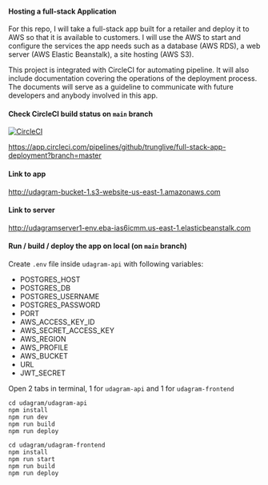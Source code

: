 #### Hosting a full-stack Application

For this repo, I will take a full-stack app built for a retailer and deploy it to AWS so that it is available to customers. I will use the AWS to start and configure the services the app needs such as a database (AWS RDS), a web server (AWS Elastic Beanstalk), a site hosting (AWS S3).

This project is integrated with CircleCI for automating pipeline. It will also include documentation covering the operations of the deployment process. The documents will serve as a guideline to communicate with future developers and anybody involved in this app.

#### Check CircleCI build status on `main` branch
[![CircleCI](https://circleci.com/gh/trunglive/full-stack-app-deployment/tree/main.svg?style=svg)](https://circleci.com/gh/trunglive/full-stack-app-deployment/tree/main)

https://app.circleci.com/pipelines/github/trunglive/full-stack-app-deployment?branch=master

#### Link to app
http://udagram-bucket-1.s3-website-us-east-1.amazonaws.com

#### Link to server
http://udagramserver1-env.eba-ias6icmm.us-east-1.elasticbeanstalk.com

#### Run / build / deploy the app on local (on `main` branch)

Create `.env` file inside `udagram-api` with following variables:
+ POSTGRES_HOST
+ POSTGRES_DB
+ POSTGRES_USERNAME
+ POSTGRES_PASSWORD
+ PORT
+ AWS_ACCESS_KEY_ID
+ AWS_SECRET_ACCESS_KEY
+ AWS_REGION
+ AWS_PROFILE
+ AWS_BUCKET
+ URL
+ JWT_SECRET

Open 2 tabs in terminal, 1 for `udagram-api` and 1 for `udagram-frontend`

```shell
cd udagram/udagram-api
npm install
npm run dev
npm run build
npm run deploy
```

```shell
cd udagram/udagram-frontend
npm install
npm run start
npm run build
npm run deploy
```
